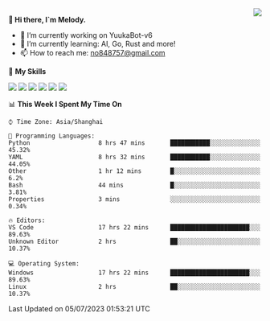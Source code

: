 <a href="#">
  <img align="right" src="https://github-readme-stats.vercel.app/api?username=melodyyuuka&count_private=true&show_icons=true" />
</a>

**👋 Hi there, I`m Melody.**

- 🔭 I’m currently working on YuukaBot-v6
- 🌱 I’m currently learning: AI, Go, Rust and more!
- 📫 How to reach me: no848757@gmail.com

🌟 **My Skills** 

![](https://img.shields.io/badge/-Python-3e74a2?style=flat-square&logo=Python&logoColor=fff)
![](https://img.shields.io/badge/-Java-007396?style=flat-square&logo=OpenJDK&logoColor=fff)
![](https://img.shields.io/badge/-Node.js-339933?style=flat-square&logo=Node.js&logoColor=fff)
![](https://img.shields.io/badge/-Git-f05032?style=flat-square&logo=git&logoColor=fff)
![](https://img.shields.io/badge/-PostgreSQL-4169e1?style=flat-square&logo=PostgreSQL&logoColor=fff)
![](https://img.shields.io/badge/-VSCode-007acc?style=flat-square&logo=Visual-Studio-Code&logoColor=fff)


<!--START_SECTION:waka-->
📊 **This Week I Spent My Time On** 

```text
⌚︎ Time Zone: Asia/Shanghai

💬 Programming Languages: 
Python                   8 hrs 47 mins       ███████████░░░░░░░░░░░░░░   45.32% 
YAML                     8 hrs 32 mins       ███████████░░░░░░░░░░░░░░   44.05% 
Other                    1 hr 12 mins        █░░░░░░░░░░░░░░░░░░░░░░░░   6.2% 
Bash                     44 mins             █░░░░░░░░░░░░░░░░░░░░░░░░   3.81% 
Properties               3 mins              ░░░░░░░░░░░░░░░░░░░░░░░░░   0.34%

🔥 Editors: 
VS Code                  17 hrs 22 mins      ██████████████████████░░░   89.63% 
Unknown Editor           2 hrs               ██░░░░░░░░░░░░░░░░░░░░░░░   10.37%

💻 Operating System: 
Windows                  17 hrs 22 mins      ██████████████████████░░░   89.63% 
Linux                    2 hrs               ██░░░░░░░░░░░░░░░░░░░░░░░   10.37%

```


 Last Updated on 05/07/2023 01:53:21 UTC
<!--END_SECTION:waka-->
